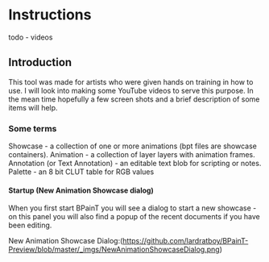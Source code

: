 # Instructions

todo - videos

## Introduction 

This tool was made for artists who were given hands on training in how to use. I will look into making some YouTube videos to serve this purpose. In the mean time hopefully a few screen shots and a brief description of some items will help.

### Some terms

Showcase - a collection of one or more animations (bpt files are showcase containers).
Animation - a collection of layer layers with animation frames.
Annotation (or Text Annotation) - an editable text blob for scripting or notes.
Palette - an 8 bit CLUT table for RGB values  

#### Startup (New Animation Showcase dialog)

When you first start BPainT you will see a dialog to start a new showcase - on this panel you will also find a popup of the recent documents if you have been editing.

New Animation Showcase Dialog:(https://github.com/lardratboy/BPainT-Preview/blob/master/_imgs/NewAnimationShowcaseDialog.png)




